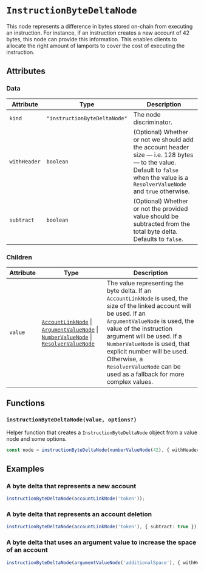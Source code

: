 # `InstructionByteDeltaNode`

This node represents a difference in bytes stored on-chain from executing an instruction. For instance, if an instruction creates a new account of 42 bytes, this node can provide this information. This enables clients to allocate the right amount of lamports to cover the cost of executing the instruction.

## Attributes

### Data

| Attribute    | Type                         | Description                                                                                                                                                                       |
| ------------ | ---------------------------- | --------------------------------------------------------------------------------------------------------------------------------------------------------------------------------- |
| `kind`       | `"instructionByteDeltaNode"` | The node discriminator.                                                                                                                                                           |
| `withHeader` | `boolean`                    | (Optional) Whether or not we should add the account header size — i.e. 128 bytes — to the value. Default to `false` when the value is a `ResolverValueNode` and `true` otherwise. |
| `subtract`   | `boolean`                    | (Optional) Whether or not the provided value should be subtracted from the total byte delta. Defaults to `false`.                                                                 |

### Children

| Attribute | Type                                                                                                                                                                                                                                                    | Description                                                                                                                                                                                                                                                                                                                                                        |
| --------- | ------------------------------------------------------------------------------------------------------------------------------------------------------------------------------------------------------------------------------------------------------- | ------------------------------------------------------------------------------------------------------------------------------------------------------------------------------------------------------------------------------------------------------------------------------------------------------------------------------------------------------------------ |
| `value`   | [`AccountLinkNode`](./linkNodes/AccountLinkNode.md) \| [`ArgumentValueNode`](./contextualValueNodes/ArgumentValueNode.md) \| [`NumberValueNode`](./valueNodes/NumberValueNode.md) \| [`ResolverValueNode`](./contextualValueNodes/ResolverValueNode.md) | The value representing the byte delta. If an `AccountLinkNode` is used, the size of the linked account will be used. If an `ArgumentValueNode` is used, the value of the instruction argument will be used. If a `NumberValueNode` is used, that explicit number will be used. Otherwise, a `ResolverValueNode` can be used as a fallback for more complex values. |

## Functions

### `instructionByteDeltaNode(value, options?)`

Helper function that creates a `InstructionByteDeltaNode` object from a value node and some options.

```ts
const node = instructionByteDeltaNode(numberValueNode(42), { withHeader: false });
```

## Examples

### A byte delta that represents a new account

```ts
instructionByteDeltaNode(accountLinkNode('token'));
```

### A byte delta that represents an account deletion

```ts
instructionByteDeltaNode(accountLinkNode('token'), { subtract: true });
```

### A byte delta that uses an argument value to increase the space of an account

```ts
instructionByteDeltaNode(argumentValueNode('additionalSpace'), { withHeader: false });
```
